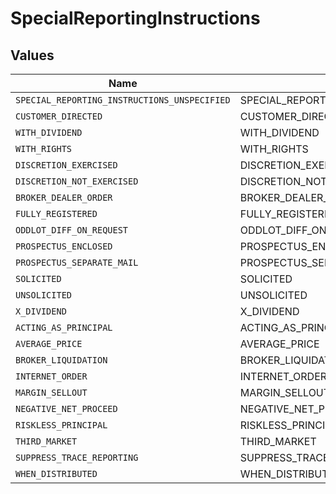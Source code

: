 # SpecialReportingInstructions


## Values

| Name                                         | Value                                        |
| -------------------------------------------- | -------------------------------------------- |
| `SPECIAL_REPORTING_INSTRUCTIONS_UNSPECIFIED` | SPECIAL_REPORTING_INSTRUCTIONS_UNSPECIFIED   |
| `CUSTOMER_DIRECTED`                          | CUSTOMER_DIRECTED                            |
| `WITH_DIVIDEND`                              | WITH_DIVIDEND                                |
| `WITH_RIGHTS`                                | WITH_RIGHTS                                  |
| `DISCRETION_EXERCISED`                       | DISCRETION_EXERCISED                         |
| `DISCRETION_NOT_EXERCISED`                   | DISCRETION_NOT_EXERCISED                     |
| `BROKER_DEALER_ORDER`                        | BROKER_DEALER_ORDER                          |
| `FULLY_REGISTERED`                           | FULLY_REGISTERED                             |
| `ODDLOT_DIFF_ON_REQUEST`                     | ODDLOT_DIFF_ON_REQUEST                       |
| `PROSPECTUS_ENCLOSED`                        | PROSPECTUS_ENCLOSED                          |
| `PROSPECTUS_SEPARATE_MAIL`                   | PROSPECTUS_SEPARATE_MAIL                     |
| `SOLICITED`                                  | SOLICITED                                    |
| `UNSOLICITED`                                | UNSOLICITED                                  |
| `X_DIVIDEND`                                 | X_DIVIDEND                                   |
| `ACTING_AS_PRINCIPAL`                        | ACTING_AS_PRINCIPAL                          |
| `AVERAGE_PRICE`                              | AVERAGE_PRICE                                |
| `BROKER_LIQUIDATION`                         | BROKER_LIQUIDATION                           |
| `INTERNET_ORDER`                             | INTERNET_ORDER                               |
| `MARGIN_SELLOUT`                             | MARGIN_SELLOUT                               |
| `NEGATIVE_NET_PROCEED`                       | NEGATIVE_NET_PROCEED                         |
| `RISKLESS_PRINCIPAL`                         | RISKLESS_PRINCIPAL                           |
| `THIRD_MARKET`                               | THIRD_MARKET                                 |
| `SUPPRESS_TRACE_REPORTING`                   | SUPPRESS_TRACE_REPORTING                     |
| `WHEN_DISTRIBUTED`                           | WHEN_DISTRIBUTED                             |